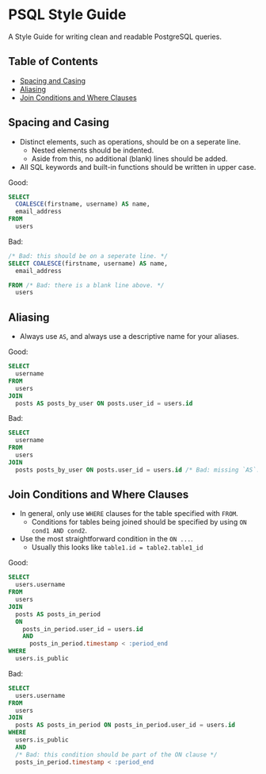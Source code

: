 PSQL Style Guide
================

A Style Guide for writing clean and readable PostgreSQL queries.

## Table of Contents
* [Spacing and Casing](https://github.com/Hacker0x01/psql-style-guide#spacing-and-casing)
* [Aliasing](https://github.com/Hacker0x01/psql-style-guide#aliasing)
* [Join Conditions and Where Clauses](https://github.com/Hacker0x01/psql-style-guide#join-conditions-and-where-clauses)

## Spacing and Casing
* Distinct elements, such as operations, should be on a seperate line.
  * Nested elements should be indented.
  * Aside from this, no additional (blank) lines should be added.
* All SQL keywords and built-in functions should be written in upper case.


Good:

```SQL
SELECT
  COALESCE(firstname, username) AS name,
  email_address
FROM
  users
```

Bad:

```SQL
/* Bad: this should be on a seperate line. */
SELECT COALESCE(firstname, username) AS name,
  email_address

FROM /* Bad: there is a blank line above. */
  users
```

## Aliasing
* Always use `AS`, and always use a descriptive name for your aliases.

Good:

```SQL
SELECT
  username
FROM
  users
JOIN
  posts AS posts_by_user ON posts.user_id = users.id
```

Bad:

```SQL
SELECT
  username
FROM
  users
JOIN
  posts posts_by_user ON posts.user_id = users.id /* Bad: missing `AS`. */
```


## Join Conditions and Where Clauses
* In general, only use `WHERE` clauses for the table specified with `FROM`.
  * Conditions for tables being joined should be specified by using `ON cond1 AND cond2`.
* Use the most straightforward condition in the `ON ...`.
  * Usually this looks like `table1.id = table2.table1_id`

Good:


```SQL
SELECT
  users.username
FROM
  users
JOIN
  posts AS posts_in_period
  ON
    posts_in_period.user_id = users.id
    AND
      posts_in_period.timestamp < :period_end
WHERE
  users.is_public
```


Bad:


```SQL
SELECT
  users.username
FROM
  users
JOIN
  posts AS posts_in_period ON posts_in_period.user_id = users.id
WHERE
  users.is_public
  AND
  /* Bad: this condition should be part of the ON clause */
  posts_in_period.timestamp < :period_end
```
